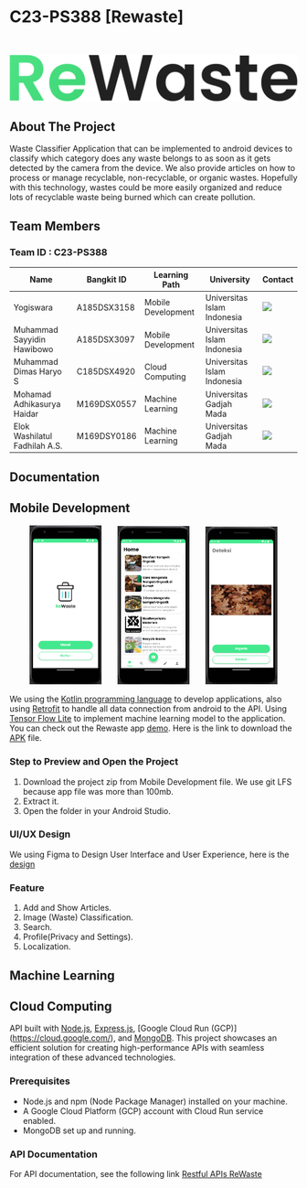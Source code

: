 # C23-PS388 [Rewaste]
<br>
<p align="center">
  <img src="https://raw.githubusercontent.com/elokwashi/Rewaste-Capstone/7acbcb4958246015948b1abaa26c3357aebfbf5b/ReWaste.png" >
</p>

## About The Project
Waste Classifier Application that can be implemented to android devices  to classify which category does any waste belongs to as soon as it gets detected by the camera from the device. We also provide articles on how to process or manage recyclable, non-recyclable, or organic wastes. Hopefully with this technology, wastes could be more easily organized and reduce lots of recyclable waste being burned which can create pollution.

## Team Members

### Team ID : C23-PS388

| Name                           | Bangkit ID  | Learning Path      | University                          | Contact                                                                                                                                                                                       |
| ------------------------------ | ----------- | ------------------ |  ---------------------------------- |-----------------------------------------------------------------------------------------------------------------------------------------------------------------------------------------------|
| Yogiswara                      | A185DSX3158 | Mobile Development | Universitas Islam Indonesia         | <a href="https://www.linkedin.com/in/yogi-swara/"><img src="https://img.shields.io/badge/LinkedIn-0077B5?style=for-the-badge&logo=linkedin&logoColor=white" /></a>                            |
| Muhammad Sayyidin Hawibowo     | A185DSX3097 | Mobile Development | Universitas Islam Indonesia         | <a href="https://www.linkedin.com/in/msayyidinh/"><img src="https://img.shields.io/badge/LinkedIn-0077B5?style=for-the-badge&logo=linkedin&logoColor=white" /></a>                            |
| Muhammad Dimas Haryo S         | C185DSX4920 | Cloud Computing    | Universitas Islam Indonesia         | <a href="https://www.linkedin.com/in/muhammaddimasharyo/"><img src="https://img.shields.io/badge/LinkedIn-0077B5?style=for-the-badge&logo=linkedin&logoColor=white" /></a>                            |
| Mohamad Adhikasurya Haidar     | M169DSX0557 | Machine Learning   | Universitas Gadjah Mada             | <a href="https://www.linkedin.com/in/adhikasurya/"><img src="https://img.shields.io/badge/LinkedIn-0077B5?style=for-the-badge&logo=linkedin&logoColor=white" /></a>                            |
| Elok Washilatul Fadhilah A.S.  | M169DSY0186 | Machine Learning   | Universitas Gadjah Mada             | <a href="https://www.linkedin.com/in/elok-washilatul-fadhilah-a-s-469370154/"><img src="https://img.shields.io/badge/LinkedIn-0077B5?style=for-the-badge&logo=linkedin&logoColor=white" /></a>                            |

## Documentation
## Mobile Development

<p align="center">
	<img src="https://github.com/elokwashi/Rewaste-Capstone/blob/main/Image/Onboarding.png" width="25%"> &nbsp; &nbsp; &nbsp;
	<img src="https://github.com/elokwashi/Rewaste-Capstone/blob/main/Image/Home.png" width="25%"> &nbsp; &nbsp; &nbsp;
	<img src="https://github.com/elokwashi/Rewaste-Capstone/blob/main/Image/Classification.png" width="25%">
</p>

We using the [Kotlin programming language](https://kotlinlang.org/) to develop applications, also using [Retrofit](https://square.github.io/retrofit/) to handle all data connection from android to the API. Using [Tensor Flow Lite](https://www.tensorflow.org/lite) to implement machine learning model to the application. You can check out the Rewaste app [demo](https://drive.google.com/file/d/1sycjOoHekKJMQpy1-4JUkL6wCVK3z4-2/view?usp=sharing). Here is the link to download the [APK](https://drive.google.com/file/d/1cgoo9bAqS7onkz1kUhacV_gpUZQNGYoD/view?usp=sharing) file.
### Step to Preview and Open the Project
1. Download the project zip from Mobile Development file. We use git LFS because app file was more than 100mb.
2. Extract it.
3. Open the folder in your Android Studio.
### UI/UX Design
We using Figma to Design User Interface and User Experience, here is the  [design](https://www.figma.com/file/fcVDZYTG1qBFnEQudKMSxl/Rewaste?type=design&node-id=4%3A3&t=mfF54O2BwmQ6xD5q-1)
### Feature 
1. Add and Show Articles.
2. Image (Waste) Classification.
3. Search.
4. Profile(Privacy and Settings).
5. Localization.
## Machine Learning

## Cloud Computing
API built with [Node.js](https://nodejs.org/en), [Express.js](http://expressjs.com/), [Google Cloud Run (GCP)] (https://cloud.google.com/), and [MongoDB](https://www.mongodb.com/). This project showcases an efficient solution for creating high-performance APIs with seamless integration of these advanced technologies.

### Prerequisites

- Node.js and npm (Node Package Manager) installed on your machine.
- A Google Cloud Platform (GCP) account with Cloud Run service enabled.
- MongoDB set up and running.

### API Documentation
For API documentation, see the following link [Restful APIs ReWaste](https://github.com/elokwashi/Rewaste-Capstone/blob/main/Cloud%20Computing/README.md)
